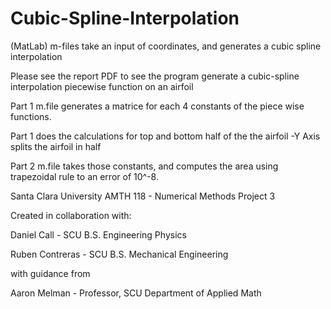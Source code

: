 # Cubic-Spline-Interpolation
(MatLab) m-files take an input of coordinates, and generates a cubic spline interpolation

Please see the report PDF to see the program generate a cubic-spline interpolation piecewise function on an airfoil


Part 1 m.file generates a matrice for each 4 constants of the piece wise functions.

Part 1 does the calculations for top and bottom half of the the airfoil
-Y Axis splits the airfoil in half

Part 2 m.file takes those constants, and computes the area using trapezoidal rule to an error of 10^-8.


Santa Clara University
AMTH 118 - Numerical Methods
Project 3


Created in collaboration with:

Daniel Call - SCU B.S. Engineering Physics

Ruben Contreras - SCU B.S. Mechanical Engineering


with guidance from

Aaron Melman - Professor, SCU Department of Applied Math
